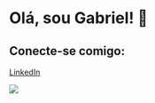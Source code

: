# Olá, sou Gabriel! 👋

## Conecte-se comigo:
[LinkedIn]([https://www.linkedin.com/in/seu-perfil](https://www.linkedin.com/in/gabriel-ribeiro-a1a465211/)) 


<img src="https://github-readme-stats.vercel.app/api/top-langs/?username=GabrielRibeiroRodrigues&&langs_count=12&count_private=true&layout=compact&hide=Jupyter%20Notebook&theme=transparent&hide_border=true"/>
